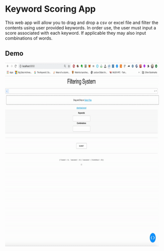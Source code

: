 # Keyword Scoring App
This web app will allow you to drag and drop a csv or excel file and filter the contents using user provided keywords. In order use, the user must input a score associated with each keyword. If applicable they may also input combinations of words. 

## Demo
<img src="demo.gif" width="1000" height="600"/>

